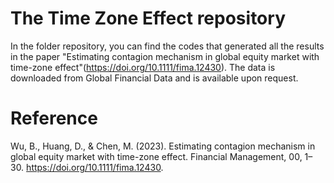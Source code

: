 # The Time Zone Effect repository
In the folder repository, you can find the codes that generated all the results in the paper "Estimating contagion mechanism in global equity market with time-zone effect"(https://doi.org/10.1111/fima.12430). The data is downloaded from Global Financial Data and is available upon request.

# Reference
Wu, B., Huang, D., & Chen, M. (2023). Estimating contagion mechanism in global equity market with time-zone effect. Financial Management, 00, 1–30. https://doi.org/10.1111/fima.12430.
